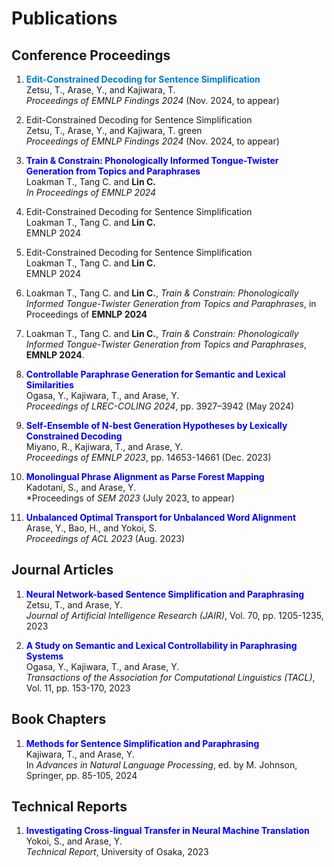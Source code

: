 
# Publications

## Conference Proceedings


1. <b style="color: #007acc;">Edit-Constrained Decoding for Sentence Simplification</b>  
   Zetsu, T., Arase, Y., and Kajiwara, T.  
   *Proceedings of EMNLP Findings 2024* (Nov. 2024, to appear)

1. <span class="publication-title">Edit-Constrained Decoding for Sentence Simplification</span>  
   Zetsu, T., Arase, Y., and Kajiwara, T. green  
   *Proceedings of EMNLP Findings 2024* (Nov. 2024, to appear)

1. <span style="color:blue;">**Train & Constrain: Phonologically Informed Tongue-Twister Generation from Topics and Paraphrases**</span>  
   Loakman T., Tang C. and **Lin C.**  
   *In Proceedings of EMNLP 2024* 

1. <span class="blue-italic">Edit-Constrained Decoding for Sentence Simplification</span>  
   Loakman T., Tang C. and <strong>Lin C.</strong>    
    <span class="blue-bold">EMNLP 2024</span>  

1. <span class="blue-italic">Edit-Constrained Decoding for Sentence Simplification</span>  
   Loakman T., Tang C. and <b>Lin C.</b>  
    <span class="blue-bold-italic">EMNLP 2024</span>  


1. Loakman T., Tang C. and **Lin C.**, *Train & Constrain: Phonologically Informed Tongue-Twister Generation from Topics and Paraphrases*, 
   in Proceedings of **EMNLP 2024**     

1. Loakman T., Tang C. and **Lin C.**, *Train & Constrain: Phonologically Informed Tongue-Twister Generation from Topics and Paraphrases*, 
   **EMNLP 2024**. 

3. <span style="color:blue;">**Controllable Paraphrase Generation for Semantic and Lexical Similarities**</span>  
   Ogasa, Y., Kajiwara, T., and Arase, Y.  
   *Proceedings of LREC-COLING 2024*, pp. 3927–3942 (May 2024)

4. <span style="color:blue;">**Self-Ensemble of N-best Generation Hypotheses by Lexically Constrained Decoding**</span>  
   Miyano, R., Kajiwara, T., and Arase, Y.  
   *Proceedings of EMNLP 2023*, pp. 14653-14661 (Dec. 2023)

5. <span style="color:blue;">**Monolingual Phrase Alignment as Parse Forest Mapping**</span>  
   Kadotani, S., and Arase, Y.  
   *Proceedings of *SEM 2023* (July 2023, to appear)

6. <span style="color:blue;">**Unbalanced Optimal Transport for Unbalanced Word Alignment**</span>  
   Arase, Y., Bao, H., and Yokoi, S.  
   *Proceedings of ACL 2023* (Aug. 2023)

## Journal Articles
1. <span style="color:blue;">**Neural Network-based Sentence Simplification and Paraphrasing**</span>  
   Zetsu, T., and Arase, Y.  
   *Journal of Artificial Intelligence Research (JAIR)*, Vol. 70, pp. 1205-1235, 2023

2. <span style="color:blue;">**A Study on Semantic and Lexical Controllability in Paraphrasing Systems**</span>  
   Ogasa, Y., Kajiwara, T., and Arase, Y.  
   *Transactions of the Association for Computational Linguistics (TACL)*, Vol. 11, pp. 153-170, 2023

## Book Chapters
1. <span style="color:blue;">**Methods for Sentence Simplification and Paraphrasing**</span>  
   Kajiwara, T., and Arase, Y.  
   In *Advances in Natural Language Processing*, ed. by M. Johnson, Springer, pp. 85-105, 2024

## Technical Reports
1. <span style="color:blue;">**Investigating Cross-lingual Transfer in Neural Machine Translation**</span>  
   Yokoi, S., and Arase, Y.  
   *Technical Report*, University of Osaka, 2023
